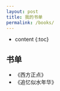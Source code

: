 ```yaml
---
layout: post
title: 我的书单
permalink: /books/
---
```


* content
{:toc}


书单
-----------------------------------------------------------------

+ 《西方正点》
+ 《追忆似水年华》
